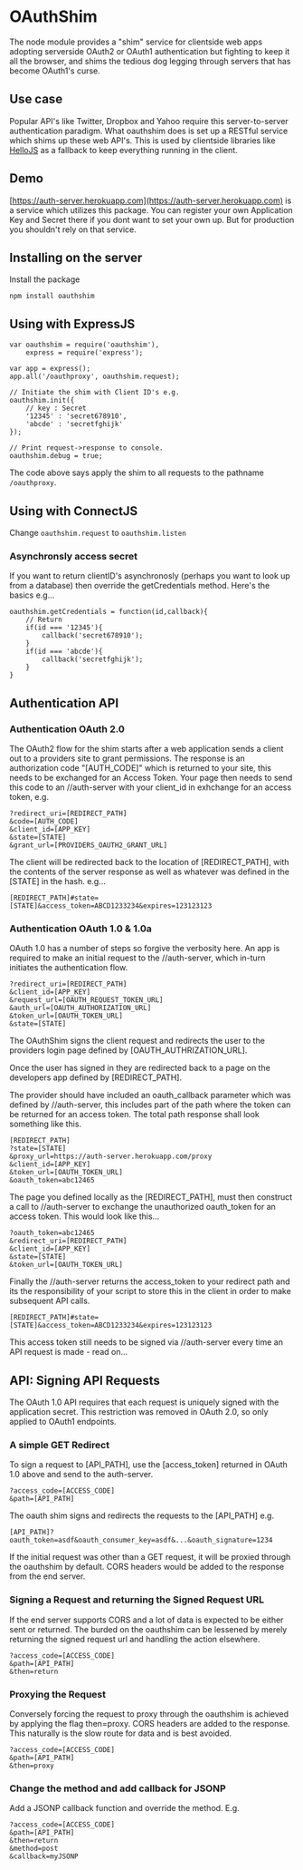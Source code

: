 # OAuthShim
The node module provides a "shim" service for clientside web apps adopting serverside OAuth2 or OAuth1 authentication but fighting to keep it all the browser, and shims the tedious dog legging through servers that has become OAuth1's curse.


## Use case

Popular API's like Twitter, Dropbox and Yahoo require this server-to-server authentication paradigm. What oauthshim does is set up a RESTful service which shims up these web API's. This is used by clientside libraries like [HelloJS](http://adodson.com/hello.js) as a fallback to keep everything running in the client.

## Demo

[https://auth-server.herokuapp.com](https://auth-server.herokuapp.com) is a service which utilizes this package. You can register your own Application Key and Secret there if you dont want to set your own up. But for production you shouldn't rely on that service.


## Installing on the server

Install the package

	npm install oauthshim


## Using with ExpressJS
	
	var oauthshim = require('oauthshim'),
		express = require('express');

	var app = express();
	app.all('/oauthproxy', oauthshim.request);

	// Initiate the shim with Client ID's e.g.
	oauthshim.init({
		// key : Secret
		'12345' : 'secret678910',
		'abcde' : 'secretfghijk'
	});

	// Print request->response to console.
	oauthshim.debug = true;

The code above says apply the shim to all requests to the pathname `/oauthproxy`.

## Using with ConnectJS

Change `oauthshim.request` to `oauthshim.listen`


### Asynchronsly access secret

If you want to return clientID's asynchronosly (perhaps you want to look up from a database) then override the getCredentials method. Here's the basics e.g...

	oauthshim.getCredentials = function(id,callback){
		// Return
		if(id === '12345'){
			callback('secret678910');
		}
		if(id === 'abcde'){
			callback('secretfghijk');
		}
	}


## Authentication API

### Authentication OAuth 2.0

The OAuth2 flow for the shim starts after a web application sends a client out to a providers site to grant permissions. The response is an authorization code "[AUTH_CODE]" which is returned to your site, this needs to be exchanged for an Access Token. Your page then needs to send this code to an //auth-server with your client_id in exhchange for an access token, e.g.


	?redirect_uri=[REDIRECT_PATH]
	&code=[AUTH_CODE]
	&client_id=[APP_KEY]
	&state=[STATE]
	&grant_url=[PROVIDERS_OAUTH2_GRANT_URL]


The client will be redirected back to the location of [REDIRECT_PATH], with the contents of the server response as well as whatever was defined in the [STATE] in the hash. e.g...


	[REDIRECT_PATH]#state=[STATE]&access_token=ABCD1233234&expires=123123123



### Authentication OAuth 1.0 &amp; 1.0a

OAuth 1.0 has a number of steps so forgive the verbosity here. An app is required to make an initial request to the //auth-server, which in-turn initiates the authentication flow.


	?redirect_uri=[REDIRECT_PATH]
	&client_id=[APP_KEY]
	&request_url=[OAUTH_REQUEST_TOKEN_URL]
	&auth_url=[OAUTH_AUTHORIZATION_URL]
	&token_url=[OAUTH_TOKEN_URL]
	&state=[STATE]


The OAuthShim signs the client request and redirects the user to the providers login page defined by [OAUTH_AUTHRIZATION_URL].

Once the user has signed in they are redirected back to a page on the developers app defined by [REDIRECT_PATH]. 

The provider should have included an oauth_callback parameter which was defined by //auth-server, this includes part of the path where the token can be returned for an access token. The total path response shall look something like this.


	[REDIRECT_PATH]
	?state=[STATE]
	&proxy_url=https://auth-server.herokuapp.com/proxy
	&client_id=[APP_KEY]
	&token_url=[OAUTH_TOKEN_URL]
	&oauth_token=abc12465


The page you defined locally as the [REDIRECT_PATH], must then construct a call to //auth-server to exchange the unauthorized oauth_token for an access token. This would look like this...


	?oauth_token=abc12465
	&redirect_uri=[REDIRECT_PATH]
	&client_id=[APP_KEY]
	&state=[STATE]
	&token_url=[OAUTH_TOKEN_URL]


Finally the //auth-server returns the access_token to your redirect path and its the responsibility of your script to store this in the client in order to make subsequent API calls.

	[REDIRECT_PATH]#state=[STATE]&access_token=ABCD1233234&expires=123123123


This access token still needs to be signed via //auth-server every time an API request is made - read on...





## API: Signing API Requests

The OAuth 1.0 API requires that each request is uniquely signed with the application secret. This restriction was removed in OAuth 2.0, so only applied to OAuth1 endpoints.

### A simple GET Redirect

To sign a request to [API_PATH], use the [access_token] returned in OAuth 1.0 above and send to the auth-server. 

	?access_code=[ACCESS_CODE]
	&path=[API_PATH]

The oauth shim signs and redirects the requests to the [API_PATH] e.g.

	[API_PATH]?oauth_token=asdf&oauth_consumer_key=asdf&...&oauth_signature=1234

If the initial request was other than a GET request, it will be proxied through the oauthshim by default. CORS headers would be added to the response from the end server.

### Signing a Request and returning the Signed Request URL

If the end server supports CORS and a lot of data is expected to be either sent or returned. The burded on the oauthshim can be lessened by merely returning the signed request url and handling the action elsewhere. 

	?access_code=[ACCESS_CODE]
	&path=[API_PATH]
	&then=return

### Proxying the Request
Conversely forcing the request to proxy through the oauthshim is achieved by applying the flag then=proxy. CORS headers are added to the response. This naturally is the slow route for data and is best avoided.

	?access_code=[ACCESS_CODE]
	&path=[API_PATH]
	&then=proxy


### Change the method and add callback for JSONP
Add a JSONP callback function and override the method. E.g.

	?access_code=[ACCESS_CODE]
	&path=[API_PATH]
	&then=return
	&method=post
	&callback=myJSONP
